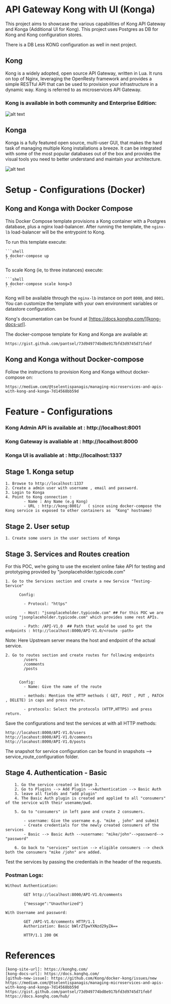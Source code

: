 # API Gateway Kong with UI (Konga)
This project aims to showcase the various capabilities of Kong API Gateway and Konga (Additional UI for Kong). This project uses Postgres as DB for Kong and Kong configuration stores. 

There is a DB Less KONG configuration as well in next project.

## Kong
Kong is a widely adopted, open source API Gateway, written in Lua. It runs on top of Nginx, leveraging the OpenResty framework and provides a simple RESTful API that can be used to provision your infrastructure in a dynamic way.
Kong is referred to as microservices API Gateway.


### Kong is available in both community and Enterprise Edition:

![alt text](https://github.com/dipsscor/API-Gateway-Kong/blob/master/screenshots/version_comparision.png)

## Konga
Konga is a fully featured open source, multi-user GUI, that makes the hard task of managing multiple Kong installations a breeze.
It can be integrated with some of the most popular databases out of the box and provides the visual tools you need to better understand and maintain your architecture.



![alt text](https://github.com/dipsscor/API-Gateway-Kong/blob/master/screenshots/architecture.png)


# Setup - Configurations (Docker)


## Kong and Konga with Docker Compose

This Docker Compose template provisions a Kong container with a Postgres database, plus a nginx load-balancer. After running the template, the `nginx-lb` load-balancer will be the entrypoint to Kong.

To run this template execute:

    ```shell
    $ docker-compose up
    ```

To scale Kong (ie, to three instances) execute:

    ```shell
    $ docker-compose scale kong=3
    ```

Kong will be available through the `nginx-lb` instance on port `8000`, and `8001`. You can customize the template with your own environment variables or datastore configuration.

Kong's documentation can be found at [https://docs.konghq.com/][kong-docs-url].

The docker-compose template for Kong and Konga are available at:

    https://gist.github.com/pantsel/73d949774bd8e917bfd3d9745d71febf





## Kong and Konga without Docker-compose
Follow the instructions to provision Kong and Konga without docker-compose on:

    https://medium.com/@tselentispanagis/managing-microservices-and-apis-with-kong-and-konga-7d14568bb59d




# Feature - Configurations 

### Kong Admin API is available at : http://localhost:8001 
### Kong Gateway is avaliable at : http://localhost:8000

### Konga UI is avaliable at : http://localhost:1337



## Stage 1. Konga setup

    1. Browse to http://localhost:1337
    2. Create a admin user with username , email and password.
    3. Login to Konga
    4. Point to Kong connection :
            - Name : Any Name (e.g Kong)
            - URL : http://kong:8001/   ( since using docker-compose the Kong service is exposed to other containers as  "Kong" hostname)


## Stage 2. User setup

    1. Create some users in the user sections of Konga
    

## Stage 3. Services and Routes creation

For this POC, we’re going to use the excelent online fake API for testing and prototyping provided by "jsonplaceholder.typicode.com"


    1. Go to the Services section and create a new Service "Testing-Service"
    
          Config:
          
            - Protocol: "https" 
            
            - Host: "jsonplaceholder.typicode.com" ## For this POC we are using "jsonplaceholder.typicode.com" which provides some rest APIs.
            
            - Path: /API-V1.0  ## Path that would be used to get the endpoints : http://localhost:8000/API-V1.0/<route -path>
            
Note: Here Upstream server means the host and endpoint of the actual service.

    2. Go to routes section and create routes for following endpoints
            /users
            /comments
            /posts
            
            
          Config:   
            - Name: Give the name of the route
            
            - methods: Mention the HTTP methods ( GET, POST , PUT , PATCH , DELETE) in caps and press return. 
            
            - protocols: Select the protocols (HTTP,HTTPS) and press return.

Save the configurations and test the services at with all HTTP methods:

    http://locahost:8000/API-V1.0/users
    http://locahost:8000/API-V1.0/comments
    http://locahost:8000/API-V1.0/posts

The snapshot for service configuration can be found in snapshots --> service_route_configuration folder.



## Stage 4. Authentication - Basic

        1. Go the service created in Stage 3.
        2. Go to Plugins --> Add Plugin -->Authentication --> Basic Auth
        3. leave all fields and "add plugin"
        4. The Basic Auth plugin is created and applied to all "consumers" of the service with their usename/pwd.
        
        5. Go to "consumers" in left pane and create 2 consumers.
        
            - username: Give the username e.g. "mike , john" and submit
            - Create credentials for the newly created consumers of the services
            - Basic --> Basic Auth -->username: "mike/john"-->password--> "password"
            
        6. Go back to "services" section --> eligible consumers --> check both the consumers "mike /john" are added.
        
Test the services by passing the credentials in the header of the requests.

### Postman Logs:
    Without Authentication:
    
            GET http://localhost:8000/API-V1.0/comments

            {"message":"Unauthorized"}
            
    With Username and password:
    
            GET /API-V1.0/comments HTTP/1.1
            Authorization: Basic bWlrZTpwYXNzd29yZA==
            
            HTTP/1.1 200 OK




# References

    [kong-site-url]: https://konghq.com/
    [kong-docs-url]: https://docs.konghq.com/
    [github-new-issue]: https://github.com/Kong/docker-kong/issues/new
    https://medium.com/@tselentispanagis/managing-microservices-and-apis-with-kong-and-konga-7d14568bb59d
    https://gist.github.com/pantsel/73d949774bd8e917bfd3d9745d71febf
    https://docs.konghq.com/hub/
    
